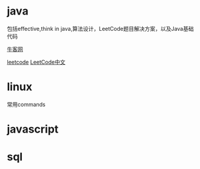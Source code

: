 # java
包括effective,think in java,算法设计，LeetCode题目解决方案，以及Java基础代码

[牛客网](https://www.nowcoder.com/)

[leetcode](https://leetcode.com)
[LeetCode中文](https://cn.leetcode.com/)

# linux

常用commands

# javascript

# sql